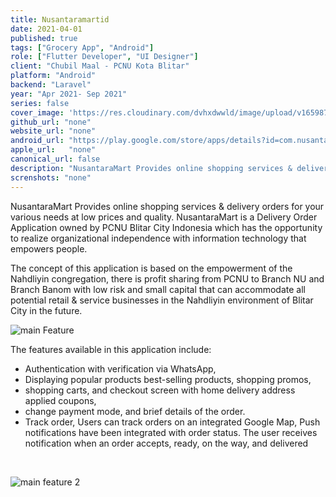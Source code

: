 ```yaml
---
title: Nusantaramartid
date: 2021-04-01
published: true
tags: ["Grocery App", "Android"]
role: ["Flutter Developer", "UI Designer"]
client: "Chubil Maal - PCNU Kota Blitar"
platform: "Android" 
backend: "Laravel"
year: "Apr 2021- Sep 2021"
series: false
cover_image: 'https://res.cloudinary.com/dvhxdwwld/image/upload/v1659877155/numart_coverimage_bknahn.jpg'
github_url: "none"
website_url: "none"
android_url: "https://play.google.com/store/apps/details?id=com.nusantaramart.user"
apple_url:   "none"
canonical_url: false
description: "NusantaraMart Provides online shopping services & delivery orders for your various needs at low prices and quality."
screnshots: "none"
---
```


NusantaraMart Provides online shopping services & delivery orders for your various needs at low prices and quality. NusantaraMart is a Delivery Order Application owned by PCNU Blitar City Indonesia which has the opportunity to realize organizational independence with information technology that empowers people. 

The concept of this application is based on the empowerment of the Nahdliyin congregation, there is profit sharing from PCNU to Branch NU and Branch Banom with low risk and small capital that can accommodate all potential retail & service businesses in the Nahdliyin environment of Blitar City in the future.
  
![main Feature](https://res.cloudinary.com/dvhxdwwld/image/upload/v1631927985/mockup_2_mfcvzk.png)


The features available in this application include:

 - Authentication with verification via WhatsApp, 
 - Displaying popular products best-selling products, shopping promos, 
 - shopping carts, and checkout screen with home delivery address applied coupons, 
 - change payment mode, and brief details of the order.
 - Track order, Users can track orders on an integrated Google Map, Push notifications have been integrated with order status. The user receives notification when an order accepts, ready, on the way, and delivered

<br>

![main feature 2](https://res.cloudinary.com/dvhxdwwld/image/upload/v1631926782/mockup_1_chtvm1.png)
